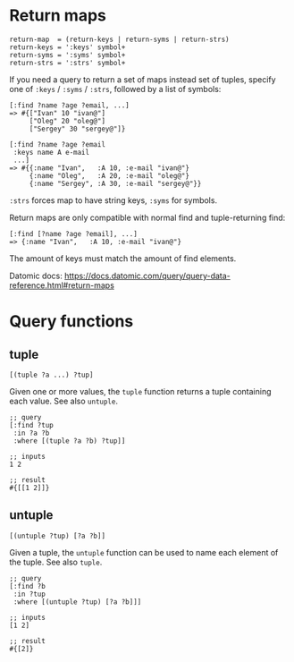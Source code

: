 # Return maps

```
return-map  = (return-keys | return-syms | return-strs)
return-keys = ':keys' symbol+
return-syms = ':syms' symbol+
return-strs = ':strs' symbol+
```

If you need a query to return a set of maps instead set of tuples, specify one of `:keys` / `:syms` / `:strs`, followed by a list of symbols:

```
[:find ?name ?age ?email, ...]
=> #{["Ivan" 10 "ivan@"]
     ["Oleg" 20 "oleg@"]
     ["Sergey" 30 "sergey@"]}

[:find ?name ?age ?email
 :keys name A e-mail
 ...]
=> #{{:name "Ivan",   :A 10, :e-mail "ivan@"}
     {:name "Oleg",   :A 20, :e-mail "oleg@"}
     {:name "Sergey", :A 30, :e-mail "sergey@"}}
```

`:strs` forces map to have string keys, `:syms` for symbols.

Return maps are only compatible with normal find and tuple-returning find:

```
[:find [?name ?age ?email], ...]
=> {:name "Ivan",   :A 10, :e-mail "ivan@"}
```

The amount of keys must match the amount of find elements.

Datomic docs: https://docs.datomic.com/query/query-data-reference.html#return-maps

# Query functions

## tuple

```
[(tuple ?a ...) ?tup]
```

Given one or more values, the `tuple` function returns a tuple containing each value. See also `untuple`.

```
;; query
[:find ?tup
 :in ?a ?b
 :where [(tuple ?a ?b) ?tup]]

;; inputs
1 2

;; result
#{[[1 2]]}
```

## untuple

```
[(untuple ?tup) [?a ?b]]
```

Given a tuple, the `untuple` function can be used to name each element of the tuple. See also `tuple`.

```
;; query
[:find ?b
 :in ?tup
 :where [(untuple ?tup) [?a ?b]]]

;; inputs
[1 2]

;; result
#{[2]}
```
